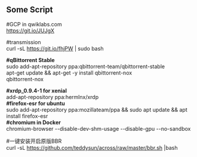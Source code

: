 ## Some Script

#GCP in qwiklabs.com  
https://git.io/JUJgX

#transmission  
curl -sL https://git.io/fhjPW | sudo bash

__#qBittorrent Stable__  
sudo add-apt-repository ppa:qbittorrent-team/qbittorrent-stable  
apt-get update && apt-get -y install qbittorrent-nox  
qbittorrent-nox

__#xrdp_0.9.4-1 for xenial__  
add-apt-repository ppa:hermlnx/xrdp  
__#firefox-esr for ubuntu__  
sudo add-apt-repository ppa:mozillateam/ppa && sudo apt update && apt install firefox-esr  
__#chromium in Docker__  
chromium-browser --disable-dev-shm-usage --disable-gpu --no-sandbox


#一键安装开启原版BBR  
curl -sL https://github.com/teddysun/across/raw/master/bbr.sh |bash  
